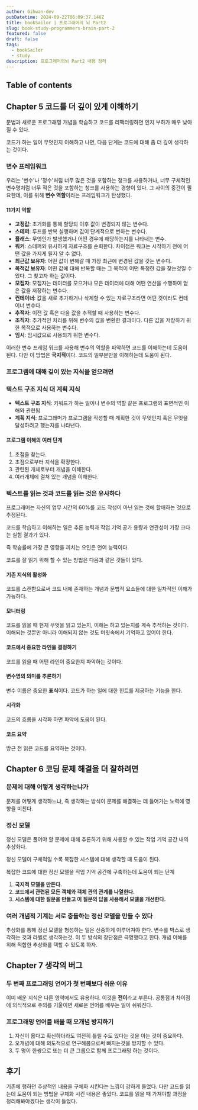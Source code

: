 ```yaml
---
author: Gihwan-dev
pubDatetime: 2024-09-22T06:09:37.146Z
title: bookSailor | 프로그래머의 뇌 Part2
slug: book-study-programmers-brain-part-2
featured: false
draft: false
tags:
  - bookSailor
  - study
description: 프로그래머의뇌 Part2 내용 정리
---
```


## Table of contents

## Chapter 5 코드를 더 깊이 있게 이해하기

문법과 새로운 프로그래밍 개념을 학습하고 코드를 리팩터링하면 인지 부하가 매우 낮아질 수 있다.

코드가 하는 일이 무엇인지 이해하고 나면, 다음 단계는 코드에 대해 좀 더 깊이 생각하는 것이다.

### 변수 프레임워크

우리는 '변수'나 '정수'처럼 너무 많은 것을 포함하는 청크를 사용하거나, 너무 구체적인 변수명처럼 너무 적은 것을 포함하는 청크를 사용하는 경향이 있다. 그 사이의 중간이 필요한데, 이를 위해 **변수 역할**이라는 프레임워크가 탄생했다.

#### 11가지 역할

- **고정값**: 초기화를 통해 할당되 이후 값이 변경되지 않는 변수다.
- **스테퍼**: 루프를 반복 실행하며 값이 단계적으로 변하는 변수다.
- **플래스**: 무엇인가 발생했거나 어떤 경우에 해당하는지를 나타내는 변수.
- **워커**: 스테퍼와 유사하게 자료구조를 순회한다. 차이점은 워크는 시작하기 전에 어떤 값을 가지게 될지 알 수 없다.
- **최근값 보유자**: 어떤 값이 변해갈 때 가장 최근에 변경된 값을 갖는 변수다.
- **목적값 보유자**: 어떤 값에 대해 반복할 때는 그 목적이 어떤 특정한 값을 찾는것일 수 있다. 그 찾고자 하는 값이다.
- **모집자**: 모집자는 데이터를 모으거나 모은 데이터에 대해 어떤 연산을 수행하여 얻은 값을 저장하는 변수다.
- **컨테이너**: 값을 새로 추가하거나 삭제할 수 있는 자료구조라면 어떤 것이라도 컨테이너 변수다.
- **추적자**: 이전 값 혹은 다음 값을 추적할 때 사용하는 변수다.
- **조직자**: 추가적인 처리를 위해 변수의 값을 변환한 결과이다. 다른 값을 저장하기 위한 목적으로 사용하는 변수다.
- **임시**: 임시값으로 사용되기 위한 변수다.

이러한 변수 프레임 워크를 사용해 변수의 역할을 파악하면 코드를 이해하는데 도움이 된다. 다만 이 방법은 **국지적**이다. 코드의 일부분만을 이해하는데 도움이 된다.

### 프로그램에 대해 깊이 있는 지식을 얻으려면

### 텍스트 구조 지식 대 계획 지식

- **텍스트 구조 지식**: 키워드가 하는 일이나 변수의 역할 같은 프로그램의 표면적인 이해와 관련됨
- **계획 지식**: 프로그래머가 프로그램을 작성할 때 계획한 것이 무엇인지 혹은 무엇을 달성하려고 했는지를 나타낸다.

#### 프로그램 이해의 여러 단계

1. 초점을 찾는다.
2. 초점으로부터 지식을 확장한다.
3. 관련된 개체로부터 개념을 이해한다.
4. 여러개체에 걸쳐 있는 개념을 이해한다.

### 텍스트를 읽는 것과 코드를 읽는 것은 유사하다

프로그래머는 자신의 업무 시간의 60%를 코드 작성이 아닌 읽는 것에 할애하는 것으로 추정된다.

코드를 학습하고 이해하는 일은 추론 능력과 작업 기억 공가 용량과 연관성이 가장 크다는 실험 결과가 있다.

즉 학습률에 가장 큰 영향을 끼치는 요인은 언어 능력이다.

코드를 잘 읽기 위해 할 수 있는 방법은 다음과 같은 것들이 있다.

#### 기존 지식의 활성화

코드를 스캔함으로써 코드 내에 존재하는 개념과 문법적 요소들에 대한 일차적인 이해가 가능하다.

#### 모니터링

코드를 읽을 때 현재 무엇을 읽고 있는지, 이해는 하고 있는지를 계속 추적하는 것이다. 이해되는 것뿐만 아니라 이해되지 않는 것도 머릿속에서 기억하고 있어야 한다.

#### 코드에서 중요한 라인을 결정하기

코드를 읽을 때 어떤 라인이 중요한지 파악하는 것이다.

#### 변수명의 의미를 추론하기

변수 이름은 중요한 **표식**이다. 코드가 하는 일에 대한 힌트를 제공하는 기능을 한다.

#### 시각화

코드의 흐름을 시각화 하면 파악에 도움이 된다.

#### 코드 요약

방근 전 읽은 코드를 요약하는 것이다.

## Chapter 6 코딩 문제 해결을 더 잘하려면

### 문제에 대해 어떻게 생각하는냐가

문제를 어떻게 생각하느냐, 즉 생각하는 방식이 문제를 해결하는 데 들어가는 노력에 영향을 미친다.

### 정신 모델

정신 모델은 풀어야 할 문제에 대해 추론하기 위해 사용할 수 있는 작업 기억 공간 내의 추상화다.

정신 모델이 구체적일 수록 복잡한 시스템에 대해 생각할 때 도움이 된다.

복잡한 코드에 대한 정신 모델을 작업 기억 공간에 구축하는데 도움이 되는 단계

1. **국지적 모델을 만든다.**
2. **코드에서 관련된 모든 객체와 객체 관의 관계를 나열한다.**
3. **시스템에 대한 질문을 만들고 이 질문의 답을 사용해서 모델을 개선한다.**

### 여러 개념적 기계는 서로 충돌하는 정신 모델을 만들 수 있다

추상화를 통해 정신 모델을 형성하는 일은 신중하게 이루어져야 한다. 변수를 박스로 생각하는 것과 라벨로 생각하는것. 이 두 방식의 장단점은 극명했다고 한다. 개념 이해를 위해 적합한 추상화를 택할 수 있도록 하자.

## Chapter 7 생각의 버그

### 두 번째 프로그래밍 언어가 첫 번째보다 쉬운 이유

이미 배운 지식은 다른 영역에서도 유용하다. 이것을 **전이**라고 부른다. 공통점과 차이점에 의식적으로 주의를 기울이면 새로운 언어를 배우는 일이 쉬워진다.

### 프로그래밍 언어를 배울 때 오개념 방지하기

1. 자신이 옳다고 확신하더라도 여전히 틀릴 수도 있다는 것을 아는 것이 중요하다.
2. 오개념에 대해 의도적으로 연구해봄으로써 빠지는것을 방지할 수 있다.
3. 두 명이 한쌍으로 또는 더 큰 그룹으로 함께 프로그래밍 하는 것이다.

## 후기

기존에 행하던 추상적인 내용을 구체화 시킨다는 느낌이 강하게 들었다. 다만 코드를 읽는데 도움이 되는 방법을 구체화 시킨 내용은 좋았다. 코드를 읽을 때 가져야할 과정을 정리해봐야겠다는 생각이 들었다.
